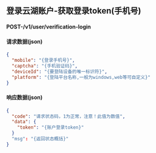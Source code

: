 ## 登录云湖账户-获取登录token(手机号)
#### POST-/v1/user/verification-login

#### 请求数据(json)
```json
{  
  "mobile": "{登录手机号}",
  "captcha": "{手机验证码}",
  "deviceId": "{要登陆设备的唯一标识符}",
  "platform": "{登陆平台名称,一般为windows,web等可自定义}"
}
```
#### 响应数据(json)
```json
{
  "code": "请求状态码，1为正常，注意！此值为数值",
  "data": {
    "token": "{账户登录token}"
  }
  "msg": "{返回状态概括}"
}
```
